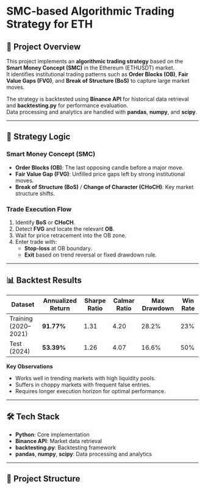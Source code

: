 # SMC-based Algorithmic Trading Strategy for ETH

## 📌 Project Overview
This project implements an **algorithmic trading strategy** based on the **Smart Money Concept (SMC)** in the Ethereum (ETHUSDT) market.  
It identifies institutional trading patterns such as **Order Blocks (OB)**, **Fair Value Gaps (FVG)**, and **Break of Structure (BoS)** to capture large market moves.

The strategy is backtested using **Binance API** for historical data retrieval and **backtesting.py** for performance evaluation.  
Data processing and analytics are handled with **pandas**, **numpy**, and **scipy**.

---

## 🎯 Strategy Logic

### Smart Money Concept (SMC)
- **Order Blocks (OB)**: The last opposing candle before a major move.
- **Fair Value Gap (FVG)**: Unfilled price gaps left by strong institutional moves.
- **Break of Structure (BoS)** / **Change of Character (CHoCH)**: Key market structure shifts.

### Trade Execution Flow
1. Identify **BoS** or **CHoCH**.
2. Detect **FVG** and locate the relevant **OB**.
3. Wait for price retracement into the OB zone.
4. Enter trade with:
   - **Stop-loss** at OB boundary.
   - **Exit** based on trend reversal or fixed drawdown rule.

---

## 📊 Backtest Results

| Dataset       | Annualized Return | Sharpe Ratio | Calmar Ratio | Max Drawdown | Win Rate |
|---------------|------------------|--------------|--------------|--------------|----------|
| Training (2020–2021) | **91.77%** | 1.31 | 4.20 | 28.2% | 23% |
| Test (2024)   | **53.39%** | 1.26 | 4.07 | 16.6% | 50% |

**Key Observations**
- Works well in trending markets with high liquidity pools.
- Suffers in choppy markets with frequent false entries.
- Requires longer execution horizon for optimal performance.

---

## 🛠️ Tech Stack
- **Python**: Core implementation
- **Binance API**: Market data retrieval
- **backtesting.py**: Backtesting framework
- **pandas**, **numpy**, **scipy**: Data processing and analytics

---

## 📂 Project Structure

